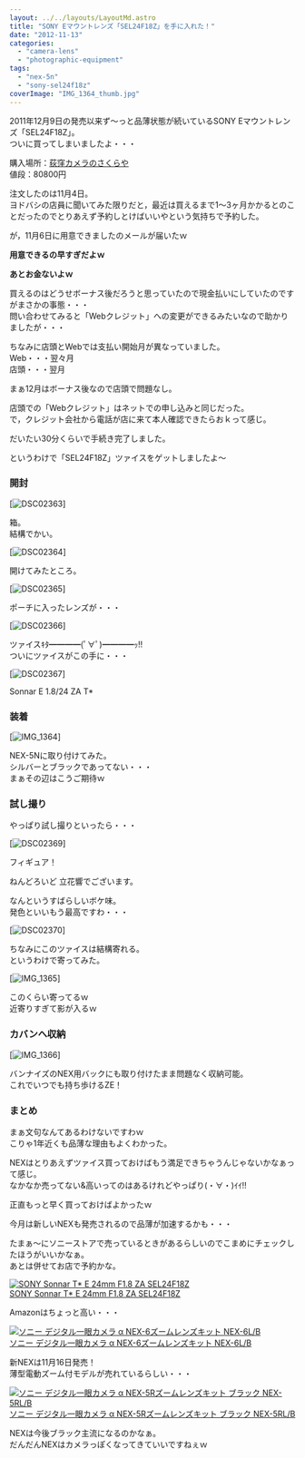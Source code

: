 ```yaml
---
layout: ../../layouts/LayoutMd.astro
title: "SONY Eマウントレンズ「SEL24F18Z」を手に入れた！"
date: "2012-11-13"
categories: 
  - "camera-lens"
  - "photographic-equipment"
tags: 
  - "nex-5n"
  - "sony-sel24f18z"
coverImage: "IMG_1364_thumb.jpg"
---
```


2011年12月9日の発売以来ず～っと品薄状態が続いているSONY Eマウントレンズ「SEL24F18Z」。  
ついに買ってしまいましたよ・・・

購入場所：[荻窪カメラのさくらや](http://www.ogisaku.com/)  
値段：80800円

注文したのは11月4日。  
ヨドバシの店員に聞いてみた限りだと，最近は買えるまで1～3ヶ月かかるとのことだったのでとりあえず予約しとけばいいやという気持ちで予約した。

が，11月6日に用意できましたのメールが届いたｗ

**用意できるの早すぎだよｗ**

**あとお金ないよｗ**

買えるのはどうせボーナス後だろうと思っていたので現金払いにしていたのですがまさかの事態・・・  
問い合わせてみると「Webクレジット」への変更ができるみたいなので助かりましたが・・・

ちなみに店頭とWebでは支払い開始月が異なっていました。  
Web・・・翌々月  
店頭・・・翌月

まぁ12月はボーナス後なので店頭で問題なし。

店頭での「Webクレジット」はネットでの申し込みと同じだった。  
で，クレジット会社から電話が店に来て本人確認できたらおｋって感じ。

だいたい30分くらいで手続き完了しました。

というわけで「SEL24F18Z」ツァイスをゲットしましたよ～

### 開封

[![DSC02363](/archive/images/DSC02363_thumb.jpg "DSC02363")]

箱。  
結構でかい。

[![DSC02364](/archive/images/DSC02364_thumb.jpg "DSC02364")]

開けてみたところ。

[![DSC02365](/archive/images/DSC02365_thumb.jpg "DSC02365")]

ポーチに入ったレンズが・・・

[![DSC02366](/archive/images/DSC02366_thumb.jpg "DSC02366")]

ツァイスｷﾀ━━━━(ﾟ∀ﾟ)━━━━ｯ!!  
ついにツァイスがこの手に・・・

[![DSC02367](/archive/images/DSC02367_thumb.jpg "DSC02367")]

Sonnar E 1.8/24 ZA T\*

### 装着

[![IMG_1364](/archive/images/IMG_1364_thumb.jpg "IMG_1364")]

NEX-5Nに取り付けてみた。  
シルバーとブラックであってない・・・  
まぁその辺はこうご期待ｗ

### 試し撮り

やっぱり試し撮りといったら・・・

[![DSC02369](/archive/images/DSC02369_thumb.jpg "DSC02369")]

フィギュア！

ねんどろいど 立花響でございます。

なんというすばらしいボケ味。  
発色といいもう最高ですわ・・・

[![DSC02370](/archive/images/DSC02370_thumb.jpg "DSC02370")]

ちなみにこのツァイスは結構寄れる。  
というわけで寄ってみた。

[![IMG_1365](/archive/images/IMG_1365_thumb.jpg "IMG_1365")]

このくらい寄ってるｗ  
近寄りすぎて影が入るｗ

### カバンへ収納

[![IMG_1366](/archive/images/IMG_1366_thumb.jpg "IMG_1366")]

バンナイズのNEX用バックにも取り付けたまま問題なく収納可能。  
これでいつでも持ち歩けるZE！

### まとめ

まぁ文句なんてあるわけないですわｗ  
こりゃ1年近くも品薄な理由もよくわかった。

NEXはとりあえずツァイス買っておけばもう満足できちゃうんじゃないかなぁって感じ。  
なかなか売ってない&高いってのはあるけれどやっぱり(・∀・)ｲｲ!!

正直もっと早く買っておけばよかったｗ

今月は新しいNEXも発売されるので品薄が加速するかも・・・

たまぁ～にソニーストアで売っているときがあるらしいのでこまめにチェックしたほうがいいかなぁ。  
あとは併せてお店で予約かな。

[![SONY Sonnar T* E 24mm F1.8 ZA SEL24F18Z](/archive/images/410KeggzDDL._SL160_.jpg)  
SONY Sonnar T\* E 24mm F1.8 ZA SEL24F18Z  
](https://www.amazon.co.jp/exec/obidos/ASIN/B006HC8D04/mizuka123-22/ref=nosim)

Amazonはちょっと高い・・・

[![ソニー デジタル一眼カメラ α NEX-6ズームレンズキット NEX-6L/B](/archive/images/313aLUU-DBL._SL160_.jpg)  
ソニー デジタル一眼カメラ α NEX-6ズームレンズキット NEX-6L/B  
](https://www.amazon.co.jp/exec/obidos/ASIN/B009Z3PCKQ/mizuka123-22/ref=nosim)

新NEXは11月16日発売！  
薄型電動ズーム付モデルが売れているらしい・・・

[![ソニー デジタル一眼カメラ α NEX-5Rズームレンズキット ブラック NEX-5RL/B](/archive/images/31KuIQfdJHL._SL160_.jpg)  
ソニー デジタル一眼カメラ α NEX-5Rズームレンズキット ブラック NEX-5RL/B  
](https://www.amazon.co.jp/exec/obidos/ASIN/B009Z3PCII/mizuka123-22/ref=nosim)

NEXは今後ブラック主流になるのかなぁ。  
だんだんNEXはカメラっぽくなってきていいですねぇｗ
